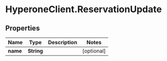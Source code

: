 # HyperoneClient.ReservationUpdate

## Properties

Name | Type | Description | Notes
------------ | ------------- | ------------- | -------------
**name** | **String** |  | [optional] 


